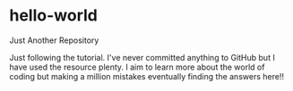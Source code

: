 # hello-world
Just Another Repository

Just following the tutorial. I've never committed anything to GitHub but I have used the resource plenty. 
I aim to learn more about the world of coding but making a million mistakes eventually finding the answers here!!
